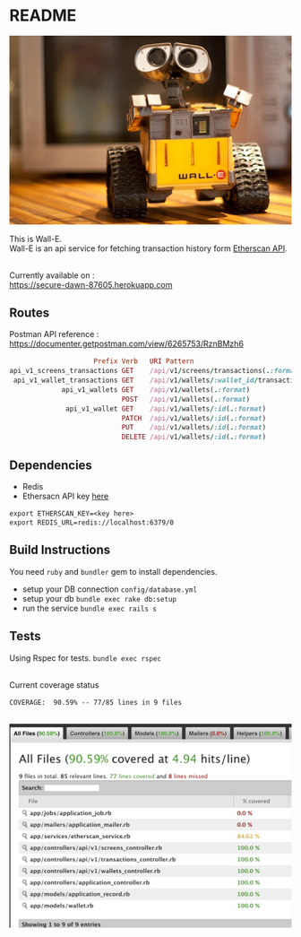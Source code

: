# README

![Wall-E](wall-e.jpg?raw=true "Wall-E")

This is Wall-E. <br>Wall-E is an api service for fetching transaction history form [Etherscan API](https://etherscan.io/myapikey).

<br>Currently available on : <br>https://secure-dawn-87605.herokuapp.com

## Routes

Postman API reference : https://documenter.getpostman.com/view/6265753/RznBMzh6

```ruby
                     Prefix Verb   URI Pattern                                       Controller#Action
api_v1_screens_transactions GET    /api/v1/screens/transactions(.:format)            api/v1/screens#transactions
 api_v1_wallet_transactions GET    /api/v1/wallets/:wallet_id/transactions(.:format) api/v1/transactions#index
             api_v1_wallets GET    /api/v1/wallets(.:format)                         api/v1/wallets#index
                            POST   /api/v1/wallets(.:format)                         api/v1/wallets#create
              api_v1_wallet GET    /api/v1/wallets/:id(.:format)                     api/v1/wallets#show
                            PATCH  /api/v1/wallets/:id(.:format)                     api/v1/wallets#update
                            PUT    /api/v1/wallets/:id(.:format)                     api/v1/wallets#update
                            DELETE /api/v1/wallets/:id(.:format)                     api/v1/wallets#destroy
```

## Dependencies

* Redis
* Ethersacn API key [here](https://etherscan.io/myapikey)

```
export ETHERSCAN_KEY=<key here>
export REDIS_URL=redis://localhost:6379/0
```

## Build Instructions

You need `ruby` and `bundler` gem to install dependencies.

* setup your DB connection `config/database.yml`
* setup your db
  `bundle exec rake db:setup`
* run the service
  `bundle exec rails s`

## Tests

Using Rspec for tests.
`bundle exec rspec`

<br>Current coverage status
<br>
```
COVERAGE:  90.59% -- 77/85 lines in 9 files
```
<br> ![test coverage](coverage.png?raw=true "test coverage")

